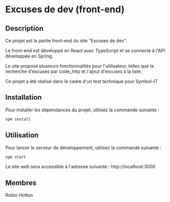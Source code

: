 # Excuses de dev (front-end)

## Description

Ce projet est la partie front-end du site "Excuses de dev".

Le front-end est développé en React avec TypeScript et se connecte à l'API développée en Spring.

Le site propose plusieurs fonctionnalités pour l'utilisateur, telles que la recherche d'excuses par code_http et l'ajout d'excuses à la liste.

Ce projet a été réalisé dans le cadre d'un test technique pour Symbol-IT

## Installation

Pour installer les dépendances du projet, utilisez la commande suivante :

```bash
npm install
```

## Utilisation

Pour lancer le serveur de développement, utilisez la commande suivante :

```bash
npm start
```

Le site web sera accessible à l'adresse suivante : http://localhost:3000

## Membres

Robin Hotton
